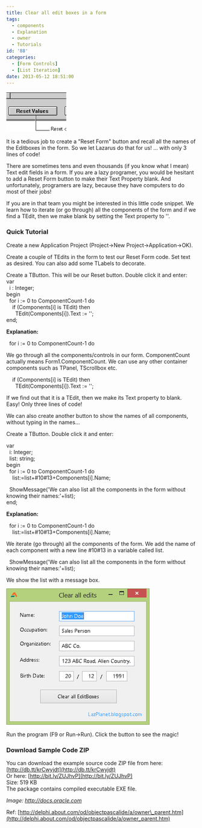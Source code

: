 ```yaml
---
title: Clear all edit boxes in a form
tags:
  - components
  - Explanation
  - owner
  - Tutorials
id: '88'
categories:
  - [Form Controls]
  - [List Iteration]
date: 2013-05-12 18:51:00
---
```


![Reset values thumbnail](clear-all-edit-boxes-in-form/reset-button-1.gif "Reset values thumbnail")

It is a tedious job to create a "Reset Form" button and recall all the names of the Editboxes in the form. So we let Lazarus do that for us! ... with only 3 lines of code!
<!-- more -->
  
  
There are sometimes tens and even thousands (if you know what I mean) Text edit fields in a form. If you are a lazy programer, you would be hesitant to add a Reset Form button to make their Text Property blank. And unfortunately, programers are lazy, because they have computers to do most of their jobs!  
  
If you are in that team you might be interested in this little code snippet. We learn how to iterate (or go through) all the components of the form and if we find a TEdit, then we make blank by setting the Text property to ''.  
  

### Quick Tutorial

Create a new Application Project (Project->New Project->Application->OK).  
  
Create a couple of TEdits in the form to test our Reset Form code. Set text as desired. You can also add some TLabels to decorate.  
  
Create a TButton. This will be our Reset button. Double click it and enter:  
var  
  i : Integer;  
begin  
  for i := 0 to ComponentCount-1 do  
    if (Components\[i\] is TEdit) then  
      TEdit(Components\[i\]).Text := '';  
end;  
  
**Explanation:**  
  
  for i := 0 to ComponentCount-1 do  
  
We go through all the components/controls in our form. ComponentCount actually means Form1.ComponentCount. We can use any other container components such as TPanel, TScrollbox etc.  
  
    if (Components\[i\] is TEdit) then  
      TEdit(Components\[i\]).Text := '';  
  
If we find out that it is a TEdit, then we make its Text property to blank. Easy! Only three lines of code!  
  
We can also create another button to show the names of all components, without typing in the names...  
  
Create a TButton. Double click it and enter:  
  
var  
  i: Integer;  
  list: string;  
begin  
  for i := 0 to ComponentCount-1 do  
    list:=list+#10#13+Components\[i\].Name;  
  
  ShowMessage('We can also list all the components in the form without knowing their names:'+list);  
end;  
  
**Explanation:**  
  
  for i := 0 to ComponentCount-1 do  
    list:=list+#10#13+Components\[i\].Name;  
  
We iterate (go through) all the components of the form. We add the name of each component with a new line #10#13 in a variable called list.  
  
  ShowMessage('We can also list all the components in the form without knowing their names:'+list);  
  
We show the list with a message box.  
  

![](clear-all-edit-boxes-in-form/Clear-all-edits-1.gif)

  
Run the program (F9 or Run->Run). Click the button to see the magic!  
  

### Download Sample Code ZIP

  
You can download the example source code ZIP file from here: [http://db.tt/krCwyjdt](http://db.tt/krCwyjdt)  
Or here: [http://bit.ly/ZUJhvP](http://bit.ly/ZUJhvP)  
Size: 519 KB  
The package contains compiled executable EXE file.  
  
_Image: http://docs.oracle.com_  
  
Ref: [http://delphi.about.com/od/objectpascalide/a/owner\_parent.htm](http://delphi.about.com/od/objectpascalide/a/owner_parent.htm)